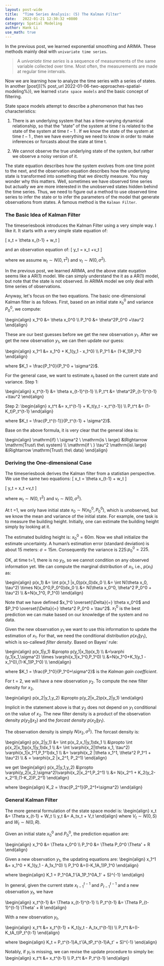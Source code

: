 ```yaml
---
layout: post-wide
title:  "Time Series Analysis: (5) The Kalman Filter"
date:   2022-01-21 12:30:32 +0800
category: Spatial Modeling
author: Hank Li
use_math: true
---
```


In the previous post, we learned exponential smoothing and ARIMA. These methods mainly deal with `univariate time series`.

> A *univariate time series* is a sequence of measurements of the same variable collected over time. Most often, the measurements are made at regular time intervals.

Now we are learning how to analyze the time series with a series of states. In another [post]({% post_url 2022-01-06-two-approaches-spatial-modeling%}), we learned `state space models` and the basic concept of filtering. 

State space models attempt to describe a phenomenon that has two characteristics:

1. There is an underlying system that has a time-varying dynamical relationship, so that the “state” of the system at time $t$ is related to the state of the system at time $t−1$ . If we know the state of the system at time $t−1$ , then we have everything we need to know in order to make inferences or forcasts about the state at time t.

2. We cannot observe the true underlying state of the system, but rather we observe a noisy version of it.

The state equation describes how the system evolves from one time point to the next, and the observation equation describes how the underlying state is transformed into something that we directly measure. You may wonder why this matters. Well, sometimes we have observed time series but actually we are more interested in the unobserved states hidden behind the time series. Thus, we need to figure out a method to use observed time series to infer the state or to infer the parameters of the model that generate observations from states. A famous method is the `Kalman Filter`. 

### The Basic Idea of Kalman Filter
The timeseriesbook introduces the Kalman Filter using a very simple way. I like it. It starts with a very simple state equation of: 

\[
x_t = \theta x_{t-1} + w_t
\]

and an observation equation of:
\[
y_t = x_t +v_t
\]

where we assume $w_t \sim N(0, \tau^2)$ and $v_t \sim N(0, \sigma^2)$.

In the previous post, we learned ARIMA, and the above state euqation seems like a AR(1) model. We can simply understand the it as a AR(1) model, but note that the state is not observed. In ARIMA model we only deal with time series of observations.

Anyway, let's focus on the two equations. The basic one-dimensional Kalman filter is as follows. First, based on an initial state $x_0^0$ and variance $P_0^0$, we compute:

\begin{align}
x_1^0 &= \theta x_0^0 \\\\ 
P_1^0 &= \theta^2P_0^0 +\tau^2
\end{align}

These are our best guesses before we get the new observation $y_1$. After we get the new observation $y_1$, we can then update our guess:

\begin{align}
x_1^1 &= x_1^0 + K_1(y_1 - x_1^0) \\\\ 
P_1^1 &= (1-K_1)P_1^0
\end{align}

where $K_1 = \frac{P_1^0}{P_1^0 + \sigma^2}$. 

For the general case, we want to estimate $x_t$ based on the current state and variance. Step 1:

\begin{align}
x_t^{t-1} &= \theta x_{t-1}^{t-1} \\\\ 
P_t^t &= \theta^2P_{t-1}^{t-1} +\tau^2
\end{align}

Step 2:
\begin{align}
x_t^t &= x_t^{t-1} + K_t(y_t - x_t^{t-1}) \\\\ 
P_t^t &= (1-K_t)P_t^{t-1}
\end{align}

where $K_t = \frac{P_t^{t-1}}{P_t^{t-1} + \sigma^2}$. 

Base on the above formula, it is very clear that the general idea is:

\begin{align}
\mathrm{if} \ \sigma^2 \ \mathrm{is \ large} &\Rightarrow \mathrm{Trust\ the\ system} \\\\ 
\mathrm{if \ } \tau^2 \mathrm{is\ large} &\Rightarrow \mathrm{Trust\ the\ data}
\end{align}

### Deriving the One-dimensional Case
The timeseriesbook derives the Kalman filter from a statistian perspective. We use the same two equations:
\[
x_t = \theta x_{t-1} + w_t
\]

\[
y_t = x_t +v_t
\]

where $w_t \sim N(0, \tau^2)$ and $v_t \sim N(0, \sigma^2)$.

At t =1, we only have initial state $x_0 \sim N(x_0^0, P_0^0)$, which is unobserved, but we know the mean and variance of the initial state. For example, one task is to measure the building height. Initially, one can estimate the building height simply by looking at it.

The estimated building height is: $x_0^0=60m$. Now we shall initialize the estimate uncertainty. A human’s estimation error (standard deviation) is about 15 meters: $\sigma=15m$. Consequently the variance is 225:$p_0^0=225$.

OK, at time t=1, there is no $y_0$, so we cannot condition on any observed information yet. We can compute the marginal distribution of $x_1$, i.e., $p(x_1)$ as:

\begin{align}
p(x_1) &= \int p(x_1 |x_0)p(x_0)dx_0 \\\\ 
&= \int N(\theta x_0, \tau^2) \times N(x_0^0,P_0^0)dx_0 \\\\ 
&= N(\theta x_0^0, \theta^2 P_0^0 + \tau^2) \\\\ 
&=N(x_1^0, P_1^0)
\end{align}

Note that we have defined $x_1^0 \overset{\Delta}{=} \theta x_0^0$ and $P_1^0 \overset{\Delta}{=} \theta^2 P_0^0 + \tau^2$. $x_1^0$ is the best prediction we can make based on our knowledge of the system and no data.

Given the new observation $y_1$ we want to use this information to update the estimation of $x_1$. For that, we need the conditional distribution $p(x_1\|y_1)$, which is so-callewd *filter density*. Based on Bayes' rule:

\begin{align}
p(x_1|y_1) &\propto p(y_1|x_1)p(x_1) \\\\ 
&=\varphi (y_1|x_1,\sigma^2) \times \varphi(x_1|x_1^0,P_1^0) \\\\ 
&=N(x_1^0+K_1(y_1 - x_1^0),(1-K_1)P_1^0) \\\\ 
\end{align}

where $K_1 = \frac{P_1^0}{P_1^0+\sigma^2}$ is the *Kalman gain coefficient*.

For t = 2, we will have a new observation $y_2$. To compute the new filter density for $x_2$,

\begin{align}
p(x_2|y_1,y_2) &\propto p(y_2|x_2)p(x_2|y_1) 
\end{align}

Implicit in the statement above is that $y_2$ does not depend on $y_1$ conditional on the value of $x_2$. The new filter density is a product of the observation density $p(y_2\|x_2)$ and the *forcast density* $p(x_2\|y_1)$. 

The observation density is simply $N(x_2,\sigma^2)$. The forcast density is:

\begin{align}
p(x_2|y_1) &= \int p(x_2,x_1|y_1)dx_1 \\\\ 
&\propto \int p(x_2|x_1)p(x_1|y_1)dx_1 \\\\ 
&= \int \varphi(x_2|\theta x_1, \tau^2) \varphi(x_1|x_1^1,P_1^1)dx_1 \\\\ 
&= \varphi(x_2 |\theta x_1^1, \theta^2 P_1^1 + \tau^2) \\\\ 
& = \varphi(x_2 |x_2^1, P_2^1)
\end{align}

we get
\begin{align}
p(x_2|y_1,y_2) &\propto \varphi(y_2|x_2,\sigma^2)\varphi(x_2|x_2^1,P_2^1) \\\\ 
&= N(x_2^1 + K_2(y_2-x_2^1),(1-K_2)P_2^1)
\end{align}

where 
\begin{align}
K_2 = \frac{P_2^1}{P_2^1+\sigma^2}
\end{align}

### General Kalman Filter

The more general formulation of the state space model is:
\begin{align}
x_t &= \Theta x_{t-1} + W_t \\\\ 
y_t &= A_tx_t + V_t
\end{align}
where $V_t \sim N(0, S)$ and $W_t \sim N(0, R)$.

Given an initial state $x_0^0$ and $P_0^0$, the prediction equation are:

\begin{align}
x_1^0 &= \Theta x_0^0 \\\\ 
P_1^0 &= \Theta P_0^0 \Theta' + R
\end{align}

Given a new observation $y_1$, the updating equations are:
\begin{align}
x_1^1 &= x_1^0 + K_1(y_1 - A_1x_1^0) \\\\ 
P_1^0 &=(I-K_1A_1)P_1^0 
\end{align}

where
\begin{align}
K_1 = P_1^0A_1'(A_1P_1^0A_1' + S)^{-1}
\end{align}

In general, given the current state $x_{t-1}^{t-1}$ and $P_{t-1}^{t-1}$ and a new observation $y_t$, we have

\begin{align}
x_t^{t-1} &= \Theta x_{t-1}^{t-1} \\\\ 
P_t^{t-1} &= \Theta P_{t-1}^{t-1} \Theta' + R
\end{align}

With a new observation $y_t$,

\begin{align}
x_t^t &= x_t^{t-1} + K_t(y_t - A_tx_t^{t-1}) \\\\ 
P_t^t &=(I-K_tA_t)P_t^{t-1} 
\end{align}

where
\begin{align}
K_t = P_t^{t-1}A_t'(A_tP_t^{t-1}A_t' + S)^{-1}
\end{align}

Notably, if $y_t$ is missing, we can revise the update procedure to simply be:
\begin{align}
x_t^t &= x_t^{t-1} \\\\ 
P_t^t &= P_t^{t-1}
\end{align}
